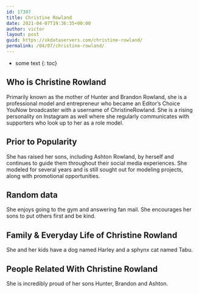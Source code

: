 ```yaml
---
id: 17307
title: Christine Rowland
date: 2021-04-07T19:36:35+00:00
author: victor
layout: post
guid: https://ukdataservers.com/christine-rowland/
permalink: /04/07/christine-rowland/
---
```


* some text
{: toc}


## Who is Christine Rowland



Primarily known as the mother of Hunter and Brandon Rowland, she is a professional model and entrepreneur who became an Editor&#8217;s Choice YouNow broadcaster with a username of ChristineRowland. She is a rising personality on Instagram as well where she regularly communicates with supporters who look up to her as a role model.

                
                
                
## Prior to Popularity



She has raised her sons, including Ashton Rowland, by herself and continues to guide them throughout their social media experiences. She modeled for several years and is still sought out for modeling projects, along with promotional opportunities.

                
                
                
## Random data



She enjoys going to the gym and answering fan mail. She encourages her sons to put others first and be kind.

                
                
                
## Family & Everyday Life of Christine Rowland



She and her kids have a dog named Harley and a sphynx cat named Tabu.

                
                
                
## People Related With Christine Rowland



She is incredibly proud of her sons Hunter, Brandon and Ashton.

                
              
            
          
          
          